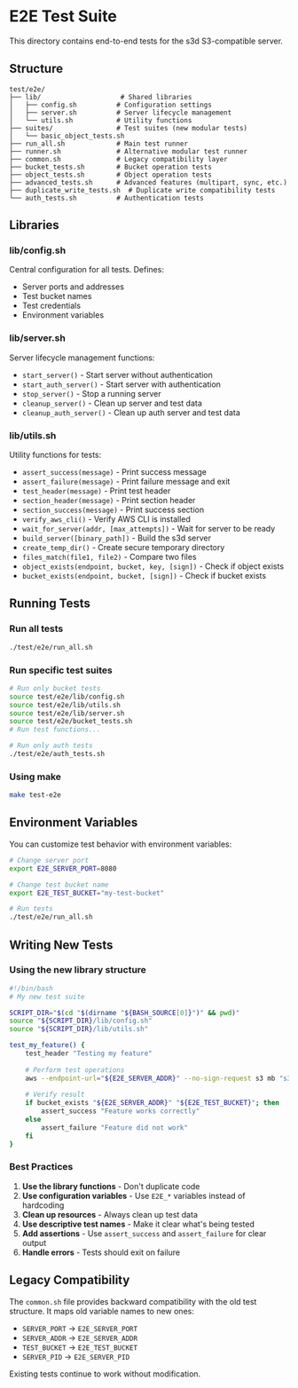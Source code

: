 # E2E Test Suite

This directory contains end-to-end tests for the s3d S3-compatible server.

## Structure

```
test/e2e/
├── lib/                    # Shared libraries
│   ├── config.sh          # Configuration settings
│   ├── server.sh          # Server lifecycle management
│   └── utils.sh           # Utility functions
├── suites/                # Test suites (new modular tests)
│   └── basic_object_tests.sh
├── run_all.sh             # Main test runner
├── runner.sh              # Alternative modular test runner
├── common.sh              # Legacy compatibility layer
├── bucket_tests.sh        # Bucket operation tests
├── object_tests.sh        # Object operation tests
├── advanced_tests.sh      # Advanced features (multipart, sync, etc.)
├── duplicate_write_tests.sh  # Duplicate write compatibility tests
└── auth_tests.sh          # Authentication tests
```

## Libraries

### lib/config.sh
Central configuration for all tests. Defines:
- Server ports and addresses
- Test bucket names
- Test credentials
- Environment variables

### lib/server.sh
Server lifecycle management functions:
- `start_server()` - Start server without authentication
- `start_auth_server()` - Start server with authentication
- `stop_server()` - Stop a running server
- `cleanup_server()` - Clean up server and test data
- `cleanup_auth_server()` - Clean up auth server and test data

### lib/utils.sh
Utility functions for tests:
- `assert_success(message)` - Print success message
- `assert_failure(message)` - Print failure message and exit
- `test_header(message)` - Print test header
- `section_header(message)` - Print section header
- `section_success(message)` - Print success section
- `verify_aws_cli()` - Verify AWS CLI is installed
- `wait_for_server(addr, [max_attempts])` - Wait for server to be ready
- `build_server([binary_path])` - Build the s3d server
- `create_temp_dir()` - Create secure temporary directory
- `files_match(file1, file2)` - Compare two files
- `object_exists(endpoint, bucket, key, [sign])` - Check if object exists
- `bucket_exists(endpoint, bucket, [sign])` - Check if bucket exists

## Running Tests

### Run all tests
```bash
./test/e2e/run_all.sh
```

### Run specific test suites
```bash
# Run only bucket tests
source test/e2e/lib/config.sh
source test/e2e/lib/utils.sh
source test/e2e/lib/server.sh
source test/e2e/bucket_tests.sh
# Run test functions...

# Run only auth tests
./test/e2e/auth_tests.sh
```

### Using make
```bash
make test-e2e
```

## Environment Variables

You can customize test behavior with environment variables:

```bash
# Change server port
export E2E_SERVER_PORT=8080

# Change test bucket name
export E2E_TEST_BUCKET="my-test-bucket"

# Run tests
./test/e2e/run_all.sh
```

## Writing New Tests

### Using the new library structure

```bash
#!/bin/bash
# My new test suite

SCRIPT_DIR="$(cd "$(dirname "${BASH_SOURCE[0]}")" && pwd)"
source "${SCRIPT_DIR}/lib/config.sh"
source "${SCRIPT_DIR}/lib/utils.sh"

test_my_feature() {
    test_header "Testing my feature"
    
    # Perform test operations
    aws --endpoint-url="${E2E_SERVER_ADDR}" --no-sign-request s3 mb "s3://${E2E_TEST_BUCKET}"
    
    # Verify result
    if bucket_exists "${E2E_SERVER_ADDR}" "${E2E_TEST_BUCKET}"; then
        assert_success "Feature works correctly"
    else
        assert_failure "Feature did not work"
    fi
}
```

### Best Practices

1. **Use the library functions** - Don't duplicate code
2. **Use configuration variables** - Use `E2E_*` variables instead of hardcoding
3. **Clean up resources** - Always clean up test data
4. **Use descriptive test names** - Make it clear what's being tested
5. **Add assertions** - Use `assert_success` and `assert_failure` for clear output
6. **Handle errors** - Tests should exit on failure

## Legacy Compatibility

The `common.sh` file provides backward compatibility with the old test structure. It maps old variable names to new ones:

- `SERVER_PORT` → `E2E_SERVER_PORT`
- `SERVER_ADDR` → `E2E_SERVER_ADDR`
- `TEST_BUCKET` → `E2E_TEST_BUCKET`
- `SERVER_PID` → `E2E_SERVER_PID`

Existing tests continue to work without modification.
